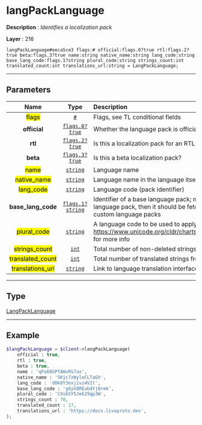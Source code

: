 # langPackLanguage

**Description** : *Identifies a localization pack*

**Layer** : 216

```tl
langPackLanguage#eeca5ce3 flags:# official:flags.0?true rtl:flags.2?true beta:flags.3?true name:string native_name:string lang_code:string base_lang_code:flags.1?string plural_code:string strings_count:int translated_count:int translations_url:string = LangPackLanguage;
```

---

## Parameters

| Name | Type | Description |
| :---: | :---: | :--- |
| <mark>flags</mark> | [`#`](type/#) | Flags, see TL conditional fields |
| **official** | [`flags.0?true`](type/true) | Whether the language pack is official |
| **rtl** | [`flags.2?true`](type/true) | Is this a localization pack for an RTL language |
| **beta** | [`flags.3?true`](type/true) | Is this a beta localization pack? |
| <mark>name</mark> | [`string`](type/string) | Language name |
| <mark>native_name</mark> | [`string`](type/string) | Language name in the language itself |
| <mark>lang_code</mark> | [`string`](type/string) | Language code (pack identifier) |
| **base_lang_code** | [`flags.1?string`](type/string) | Identifier of a base language pack; may be empty. If a string is missed in the language pack, then it should be fetched from base language pack. Unsupported in custom language packs |
| <mark>plural_code</mark> | [`string`](type/string) | A language code to be used to apply plural forms. See https://www.unicode.org/cldr/charts/latest/supplemental/language_plural_rules.html for more info |
| <mark>strings_count</mark> | [`int`](type/int) | Total number of non-deleted strings from the language pack |
| <mark>translated_count</mark> | [`int`](type/int) | Total number of translated strings from the language pack |
| <mark>translations_url</mark> | [`string`](type/string) | Link to language translation interface; empty for custom local language packs |

---

## Type

[LangPackLanguage](type/LangPackLanguage)

---

## Example

```php
$langPackLanguage = $client->langPackLanguage(
	official : true,
	rtl : true,
	beta : true,
	name : 'qFo68GPfAWvRS7ax',
	native_name : '5Kjc7zWyleCLTaGh',
	lang_code : 'dOk0Y3exjivz4VIt',
	base_lang_code : 'gGyV8REubdYj0rmk',
	plural_code : 'CXsbSY5Je629qp3W',
	strings_count : 70,
	translated_count : 17,
	translations_url : 'https://docs.liveproto.dev',
);
```